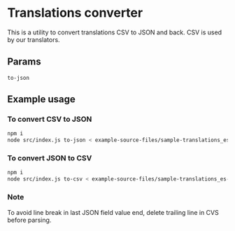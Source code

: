 # Translations converter

This is a utility to convert translations CSV to JSON and back. CSV is used by our translators.

## Params
`to-json`

## Example usage

### To convert CSV to JSON 
```bash
npm i
node src/index.js to-json < example-source-files/sample-translations_es-LA.csv > example-source-files/sample-translations_es-LA.json
```

### To convert JSON to CSV 
```bash
npm i
node src/index.js to-csv < example-source-files/sample-translations_es-LA.json > example-source-files/sample-translations_es-LA.csv
```

### Note

To avoid line break in last JSON field value end, delete trailing line in CVS before parsing.
